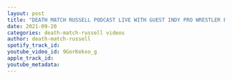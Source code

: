 ```yaml
---
layout: post
title: "DEATH MATCH RUSSELL PODCAST LIVE WITH GUEST INDY PRO WRESTLER ERRON WADE"
date: 2021-09-20
categories: death-match-russell videos
author: death-match-russell
spotify_track_id: 
youtube_video_id: 9GorKekxo_g
apple_track_id: 
youtube_metadata: 
---
```

